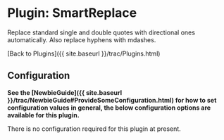 # Plugin: SmartReplace

Replace standard single and double quotes with directional ones automatically.  Also replace hyphens with mdashes.


[Back to Plugins]({{ site.baseurl }}/trac/Plugins.html)

## Configuration

**See the [NewbieGuide]({{ site.baseurl }}/trac/NewbieGuide#ProvideSomeConfiguration.html) for how to set configuration values in general, the below configuration options are available for this plugin.**

There is no configuration required for this plugin at present.
